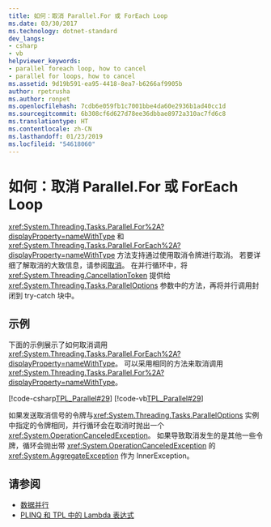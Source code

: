 ```yaml
---
title: 如何：取消 Parallel.For 或 ForEach Loop
ms.date: 03/30/2017
ms.technology: dotnet-standard
dev_langs:
- csharp
- vb
helpviewer_keywords:
- parallel foreach loop, how to cancel
- parallel for loops, how to cancel
ms.assetid: 9d19b591-ea95-4418-8ea7-b6266af9905b
author: rpetrusha
ms.author: ronpet
ms.openlocfilehash: 7cdb6e059fb1c7001bbe4da60e2936b1ad40cc1d
ms.sourcegitcommit: 6b308cf6d627d78ee36dbbae8972a310ac7fd6c8
ms.translationtype: HT
ms.contentlocale: zh-CN
ms.lasthandoff: 01/23/2019
ms.locfileid: "54618060"
---
```

# <a name="how-to-cancel-a-parallelfor-or-foreach-loop"></a>如何：取消 Parallel.For 或 ForEach Loop
<xref:System.Threading.Tasks.Parallel.For%2A?displayProperty=nameWithType> 和 <xref:System.Threading.Tasks.Parallel.ForEach%2A?displayProperty=nameWithType> 方法支持通过使用取消令牌进行取消。 若要详细了解取消的大致信息，请参阅[取消](../../../docs/standard/threading/cancellation-in-managed-threads.md)。 在并行循环中，将 <xref:System.Threading.CancellationToken> 提供给 <xref:System.Threading.Tasks.ParallelOptions> 参数中的方法，再将并行调用封闭到 try-catch 块中。  
  
## <a name="example"></a>示例  
 下面的示例展示了如何取消调用 <xref:System.Threading.Tasks.Parallel.ForEach%2A?displayProperty=nameWithType>。 可以采用相同的方法来取消调用 <xref:System.Threading.Tasks.Parallel.For%2A?displayProperty=nameWithType>。  
  
 [!code-csharp[TPL_Parallel#29](../../../samples/snippets/csharp/VS_Snippets_Misc/tpl_parallel/cs/parallel_cancel.cs#29)]
 [!code-vb[TPL_Parallel#29](../../../samples/snippets/visualbasic/VS_Snippets_Misc/tpl_parallel/vb/cancelloop.vb#29)]  
  
 如果发送取消信号的令牌与<xref:System.Threading.Tasks.ParallelOptions> 实例中指定的令牌相同，并行循环会在取消时抛出一个 <xref:System.OperationCanceledException>。 如果导致取消发生的是其他一些令牌，循环会抛出带 <xref:System.OperationCanceledException> 的 <xref:System.AggregateException> 作为 InnerException。  
  
## <a name="see-also"></a>请参阅

- [数据并行](../../../docs/standard/parallel-programming/data-parallelism-task-parallel-library.md)
- [PLINQ 和 TPL 中的 Lambda 表达式](../../../docs/standard/parallel-programming/lambda-expressions-in-plinq-and-tpl.md)
